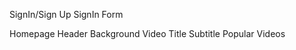 SignIn/Sign Up
   SignIn Form

Homepage
   Header
   Background Video
      Title
      Subtitle
   Popular Videos